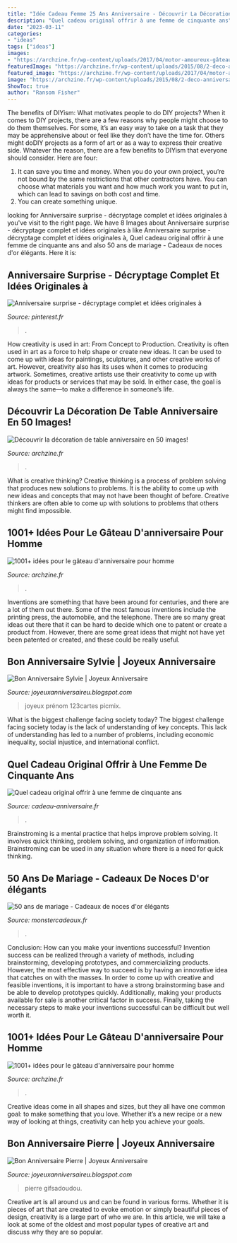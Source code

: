 ```yaml
---
title: "Idée Cadeau Femme 25 Ans Anniversaire - Découvrir La Décoration De Table Anniversaire En 50 Images!"
description: "Quel cadeau original offrir à une femme de cinquante ans"
date: "2023-03-11"
categories:
- "ideas"
tags: ["ideas"]
images:
- "https://archzine.fr/wp-content/uploads/2017/04/motor-amoureux-gâteau-d-anniversaire-pour-homme.jpg"
featuredImage: "https://archzine.fr/wp-content/uploads/2015/08/2-deco-anniversaire-enfant-avec-un-joli-gateau-d-anniversaire-barbie6.jpg"
featured_image: "https://archzine.fr/wp-content/uploads/2017/04/motor-amoureux-gâteau-d-anniversaire-pour-homme.jpg"
image: "https://archzine.fr/wp-content/uploads/2015/08/2-deco-anniversaire-enfant-avec-un-joli-gateau-d-anniversaire-barbie6.jpg"
ShowToc: true
author: "Ransom Fisher"
---
```



The benefits of DIYism: What motivates people to do DIY projects?
When it comes to DIY projects, there are a few reasons why people might choose to do them themselves. For some, it’s an easy way to take on a task that they may be apprehensive about or feel like they don’t have the time for. Others might doDIY projects as a form of art or as a way to express their creative side. Whatever the reason, there are a few benefits to DIYism that everyone should consider. Here are four: 
1) It can save you time and money. When you do your own project, you’re not bound by the same restrictions that other contractors have. You can choose what materials you want and how much work you want to put in, which can lead to savings on both cost and time. 
2) You can create something unique.

	

		
looking for Anniversaire surprise - décryptage complet et idées originales à you've visit to the right page. We have 8 Images about Anniversaire surprise - décryptage complet et idées originales à like Anniversaire surprise - décryptage complet et idées originales à, Quel cadeau original offrir à une femme de cinquante ans and also 50 ans de mariage - Cadeaux de noces d&#039;or élégants. Here it is:
		
    
## Anniversaire Surprise - Décryptage Complet Et Idées Originales à

<img loading=lazy src="https://i.pinimg.com/736x/2c/a9/2f/2ca92f01ce135fc60e47c234ec40a4c3.jpg" onerror="this.onerror=null;this.src='https://tse3.mm.bing.net/th?id=OIP.yiF7yVfYofvoClSMUZ7yNAHaJ3&amp;pid=15.1';" alt="Anniversaire surprise - décryptage complet et idées originales à">

_Source: pinterest.fr_

>. 

	

How creativity is used in art: From Concept to Production.
Creativity is often used in art as a force to help shape or create new ideas. It can be used to come up with ideas for paintings, sculptures, and other creative works of art. However, creativity also has its uses when it comes to producing artwork. Sometimes, creative artists use their creativity to come up with ideas for products or services that may be sold. In either case, the goal is always the same—to make a difference in someone’s life.

    
## Découvrir La Décoration De Table Anniversaire En 50 Images!

<img loading=lazy src="https://archzine.fr/wp-content/uploads/2015/08/2-deco-anniversaire-enfant-avec-un-joli-gateau-d-anniversaire-barbie6.jpg" onerror="this.onerror=null;this.src='https://tse3.mm.bing.net/th?id=OIP._5bvKUqp41KpnL5IZqMYGgHaJ3&amp;pid=15.1';" alt="Découvrir la décoration de table anniversaire en 50 images!">

_Source: archzine.fr_

>. 

	

What is creative thinking?
Creative thinking is a process of problem solving that produces new solutions to problems. It is the ability to come up with new ideas and concepts that may not have been thought of before. Creative thinkers are often able to come up with solutions to problems that others might find impossible.

    
## 1001+ Idées Pour Le Gâteau D&#039;anniversaire Pour Homme

<img loading=lazy src="https://archzine.fr/wp-content/uploads/2017/04/un-gateau-anniversaire-special-gateau-facile-et-original-pour-anniversaire-adorable.jpg" onerror="this.onerror=null;this.src='https://tse4.mm.bing.net/th?id=OIP.EcJcLDMk2wErec3OFZ5JBwHaJ3&amp;pid=15.1';" alt="1001+ idées pour le gâteau d&#039;anniversaire pour homme">

_Source: archzine.fr_

>. 

	

Inventions are something that have been around for centuries, and there are a lot of them out there. Some of the most famous inventions include the printing press, the automobile, and the telephone. There are so many great ideas out there that it can be hard to decide which one to patent or create a product from. However, there are some great ideas that might not have yet been patented or created, and these could be really useful.

    
## Bon Anniversaire Sylvie | Joyeux Anniversaire

<img loading=lazy src="https://i.skyrock.net/6263/60476263/pics/3257062482_1_5_VBkZ7dpv.jpg" onerror="this.onerror=null;this.src='https://tse2.mm.bing.net/th?id=OIP.Xg0wuEDYhaYbe8SsMFn_5gHaFh&amp;pid=15.1';" alt="Bon Anniversaire Sylvie | Joyeux Anniversaire">

_Source: joyeuxanniversaireu.blogspot.com_

>joyeux prénom 123cartes picmix. 

	

What is the biggest challenge facing society today?
The biggest challenge facing society today is the lack of understanding of key concepts. This lack of understanding has led to a number of problems, including economic inequality, social injustice, and international conflict.

    
## Quel Cadeau Original Offrir à Une Femme De Cinquante Ans

<img loading=lazy src="https://www.cadeau-anniversaire.fr/wp-content/uploads/2020/04/cadeau-5.jpg" onerror="this.onerror=null;this.src='https://tse1.mm.bing.net/th?id=OIP.pxBidgNm3qGVBTD7Y6qWHQHaFj&amp;pid=15.1';" alt="Quel cadeau original offrir à une femme de cinquante ans">

_Source: cadeau-anniversaire.fr_

>. 

	

Brainstroming is a mental practice that helps improve problem solving. It involves quick thinking, problem solving, and organization of information. Brainstroming can be used in any situation where there is a need for quick thinking.

    
## 50 Ans De Mariage - Cadeaux De Noces D&#039;or élégants

<img loading=lazy src="https://www.monstercadeaux.fr/assets/frontend/img/categories/182.jpg.pagespeed.ce.et56PGtYPu.jpg" onerror="this.onerror=null;this.src='https://tse1.mm.bing.net/th?id=OIP.et56PGtYPuMRDp2ah04jvAHaDt&amp;pid=15.1';" alt="50 ans de mariage - Cadeaux de noces d&#039;or élégants">

_Source: monstercadeaux.fr_

>. 

	

Conclusion: How can you make your inventions successful?
Invention success can be realized through a variety of methods, including brainstorming, developing prototypes, and commercializing products. However, the most effective way to succeed is by having an innovative idea that catches on with the masses. In order to come up with creative and feasible inventions, it is important to have a strong brainstorming base and be able to develop prototypes quickly. Additionally, making your products available for sale is another critical factor in success. Finally, taking the necessary steps to make your inventions successful can be difficult but well worth it.

    
## 1001+ Idées Pour Le Gâteau D&#039;anniversaire Pour Homme

<img loading=lazy src="https://archzine.fr/wp-content/uploads/2017/04/motor-amoureux-gâteau-d-anniversaire-pour-homme.jpg" onerror="this.onerror=null;this.src='https://tse4.mm.bing.net/th?id=OIP.VeIM9_Gki6LMDWGWMJjcHwHaFj&amp;pid=15.1';" alt="1001+ idées pour le gâteau d&#039;anniversaire pour homme">

_Source: archzine.fr_

>. 

	

Creative ideas come in all shapes and sizes, but they all have one common goal: to make something that you love. Whether it’s a new recipe or a new way of looking at things, creativity can help you achieve your goals.

    
## Bon Anniversaire Pierre | Joyeux Anniversaire

<img loading=lazy src="https://lh3.googleusercontent.com/proxy/Mq3MSKBiXF33HJ6ld_5Gf_JyIz0_jpaM47N_hTpitgJMU5-ZzViBOFbmz1aQ1ODH2Zcm1SkJAgvC5ZA2m3KIpIpjDC2hdi98vfg=s0-d" onerror="this.onerror=null;this.src='https://tse1.mm.bing.net/th?id=OIP.DqPiXftrOyDn2A-tQI0ThgAAAA&amp;pid=15.1';" alt="Bon Anniversaire Pierre | Joyeux Anniversaire">

_Source: joyeuxanniversaireu.blogspot.com_

>pierre gifsadoudou. 

	

Creative art is all around us and can be found in various forms. Whether it is pieces of art that are created to evoke emotion or simply beautiful pieces of design, creativity is a large part of who we are. In this article, we will take a look at some of the oldest and most popular types of creative art and discuss why they are so popular.

